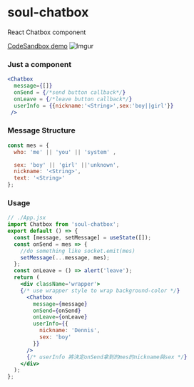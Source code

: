 # soul-chatbox

React Chatbox component

[CodeSandbox demo](https://codesandbox.io/s/5zxx9mwkyn)
![Imgur](https://i.imgur.com/bppTOAs.jpg)

### Just a component

```jsx
<Chatbox
  message={[]}
  onSend = {/*send button callback*/}
  onLeave = {/*leave button callback*/}
  userInfo = {{nickname:'<String>',sex:'boy||girl'}}
 />
```

### Message Structure

```javascript
const mes = {
  who: 'me' || 'you' || 'system' ,

  sex: 'boy' || 'girl' ||'unknown',
  nickname: '<String>',
  text: '<String>'
};
```

### Usage

```jsx
// ./App.jsx
import Chatbox from 'soul-chatbox';
export default () => {
  const [message, setMessage] = useState([]);
  const onSend = mes => {
    //do something like socket.emit(mes)
    setMessage(...message, mes);
  };
  const onLeave = () => alert('leave');
  return (
    <div className='wrapper'>
    {/* use wrapper style to wrap background-color */}
      <Chatbox
        message={message}
        onSend={onSend}
        onLeave={onLeave}
        userInfo={{
          nickname: 'Dennis',
          sex: 'boy'
        }}
      />
      {/* userInfo 將決定onSend拿到的mes的nickname與sex */}
    </div>
  );
};
```

